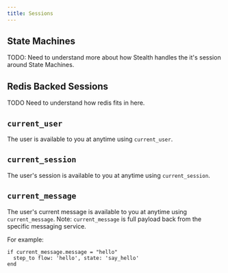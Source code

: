 ```yaml
---
title: Sessions
---
```


## State Machines

TODO: Need to understand more about how Stealth handles the it's session around State Machines.

## Redis Backed Sessions

TODO Need to understand how redis fits in here.

## `current_user`

The user is available to you at anytime using `current_user`.

## `current_session`

The user's session is available to you at anytime using `current_session`.

## `current_message`

The user's current message is available to you at anytime using `current_message`. Note: `current_message` is full payload back from the specific messaging service.

For example:

```
if current_message.message = "hello"
  step_to flow: 'hello', state: 'say_hello'
end  
```
